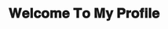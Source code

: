 <h1 align=center>𝐖𝐞𝐥𝐜𝐨𝐦𝐞 𝐓𝐨 𝐌𝐲 𝐏𝐫𝐨𝐟𝐢𝐥𝐞</h1>

<h1 href=[![Discord](https://www.basyolla.com/blog/wp-content/uploads/2021/06/discord-nedir.jpg)](https://discord.com/users/1098733763128733746)> </h1>
